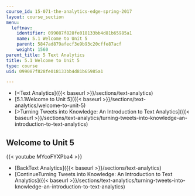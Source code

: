 ```yaml
---
course_id: 15-071-the-analytics-edge-spring-2017
layout: course_section
menu:
  leftnav:
    identifier: 099087f828fe018133bb4d81b65985a1
    name: 5.1 Welcome to Unit 5
    parent: 5847ad879afecf3e9b93c20cffe87acf
    weight: 1560
parent_title: 5 Text Analytics
title: 5.1 Welcome to Unit 5
type: course
uid: 099087f828fe018133bb4d81b65985a1

---
```


*   [<Text Analytics]({{< baseurl >}}/sections/text-analytics)
*   [5.1.1Welcome to Unit 5]({{< baseurl >}}/sections/text-analytics/welcome-to-unit-5)
*   [\>Turning Tweets into Knowledge: An Introduction to Text Analytics]({{< baseurl >}}/sections/text-analytics/turning-tweets-into-knowledge-an-introduction-to-text-analytics)

Welcome to Unit 5
-----------------

{{< youtube MYcoFYXPba4 >}}

*   [BackText Analytics]({{< baseurl >}}/sections/text-analytics)
*   [ContinueTurning Tweets into Knowledge: An Introduction to Text Analytics]({{< baseurl >}}/sections/text-analytics/turning-tweets-into-knowledge-an-introduction-to-text-analytics)